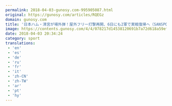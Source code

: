 ```yaml
---
permalink: 2018-04-03-gunosy.com-995905087.html
original: https://gunosy.com/articles/RQEGz
domain: gunosy.com
title: '日本ハム・清宮が場外弾！屋外フリー打撃再開、6日にも2軍で実戦復帰へ（SANSPO.COM） - グノシー'
image: https://contents.gunosy.com/4/4/078217d14538120691b7a72d618a59ef_content.jpg
date: 2018-04-03 20:34:24
category: sport
translations: 
 - 'en'
 - 'es'
 - 'de'
 - 'ru'
 - 'fr'
 - 'it'
 - 'zh-CN'
 - 'zh-TW'
 - 'ar'
 - 'pt'
 - 'hy'
---
```


